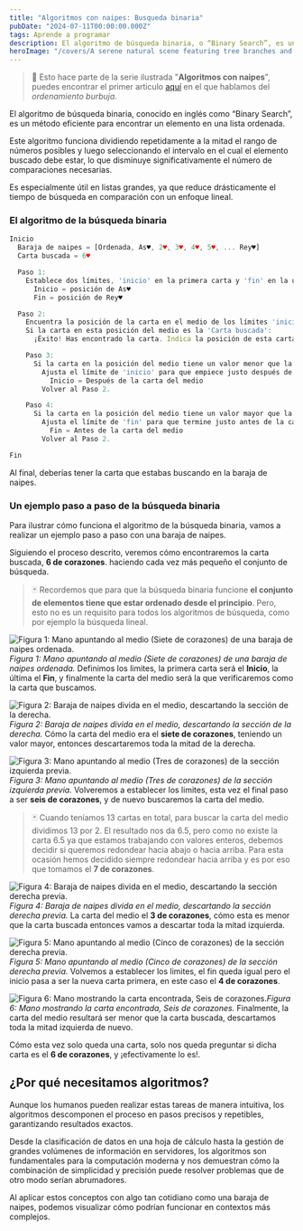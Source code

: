 ```yaml
---
title: "Algoritmos con naipes: Busqueda binaria"
pubDate: "2024-07-11T00:00:00.000Z"
tags: Aprende a programar
description: El algoritmo de búsqueda binaria, o “Binary Search”, es un método eficiente para encontrar un elemento en una lista ordenada. Divide repetidamente el rango de búsqueda a la mitad, reduciendo significativamente el número de comparaciones necesarias.
heroImage: "/covers/A serene natural scene featuring tree branches and leaves in the foreground.jpg"
---
```

> 🤿 Esto hace parte de la serie ilustrada "**Algoritmos con naipes**", puedes encontrar el primer articulo [aquí](/posts/algoritmos-con-naipes-ordenamiento-burbuja/) en el que hablamos del _ordenamiento burbuja_.


El algoritmo de búsqueda binaria, conocido en inglés como “Binary Search”, es un método eficiente para encontrar un elemento en una lista ordenada. 

Este algoritmo funciona dividiendo repetidamente a la mitad el rango de números posibles y luego seleccionando el intervalo en el cual el elemento buscado debe estar, lo que disminuye significativamente el número de comparaciones necesarias. 

Es especialmente útil en listas grandes, ya que reduce drásticamente el tiempo de búsqueda en comparación con un enfoque lineal.

### El algoritmo de la búsqueda binaria

```javascript
Inicio
  Baraja de naipes = [Ordenada, As♥, 2♥, 3♥, 4♥, 5♥, ... Rey♥]
  Carta buscada = 6♥

  Paso 1:
    Establece dos límites, 'inicio' en la primera carta y 'fin' en la última carta:
      Inicio = posición de As♥
      Fin = posición de Rey♥

  Paso 2:
    Encuentra la posición de la carta en el medio de los límites 'inicio' y 'fin'.
    Si la carta en esta posición del medio es la 'Carta buscada':
      ¡Éxito! Has encontrado la carta. Indica la posición de esta carta y procede al Fin.

    Paso 3:
      Si la carta en la posición del medio tiene un valor menor que la 'Carta buscada':
        Ajusta el límite de 'inicio' para que empiece justo después de la carta del medio:
          Inicio = Después de la carta del medio
        Volver al Paso 2.

    Paso 4:
      Si la carta en la posición del medio tiene un valor mayor que la 'Carta buscada':
        Ajusta el límite de 'fin' para que termine justo antes de la carta del medio:
          Fin = Antes de la carta del medio
        Volver al Paso 2.

Fin
```

Al final, deberías tener la carta que estabas buscando en la baraja de naipes.

### Un ejemplo paso a paso de la búsqueda binaria
Para ilustrar cómo funciona el algoritmo de la búsqueda binaria, vamos a realizar un ejemplo paso a paso con una baraja de naipes.

Siguiendo el proceso descrito, veremos cómo encontraremos la carta buscada, **6 de corazones**. haciendo cada vez más pequeño el conjunto de búsqueda.

> 🃏  Recordemos que para que la búsqueda binaria funcione **el conjunto de elementos tiene que estar ordenado desde el principio**. Pero, esto no es un requisito para todos los algoritmos de búsqueda, como por ejemplo la búsqueda lineal.

![Figura 1: Mano apuntando al medio (Siete de corazones) de una baraja de naipes ordenada.](/images/busqueda-binaria/paso-1.jpg)_Figura 1: Mano apuntando al medio (Siete de corazones) de una baraja de naipes ordenada._
Definimos los limites, la primera carta será el **Inicio**, la última el **Fin**, y finalmente la carta del medio será la que verificaremos como la carta que buscamos.

![Figura 2: Baraja de naipes divida en el medio, descartando la sección de la derecha.](/images/busqueda-binaria/paso-2.jpg)_Figura 2: Baraja de naipes divida en el medio, descartando la sección de la derecha._
Cómo la carta del medio era el **siete de corazones**, teniendo un valor mayor, entonces descartaremos toda la mitad de la derecha.

![Figura 3: Mano apuntando al medio (Tres de corazones) de la sección izquierda previa.](/images/busqueda-binaria/paso-3.jpg)_Figura 3: Mano apuntando al medio (Tres de corazones) de la sección izquierda previa._
Volveremos a establecer los limites, esta vez el final paso a ser **seis de corazones**, y de nuevo buscaremos la carta del medio.

> 🃏  Cuando teníamos 13 cartas en total, para buscar la carta del medio dividimos 13 por 2. El resultado nos da 6.5, pero como no existe la carta 6.5 ya que estamos trabajando con valores enteros, debemos decidir si queremos redondear hacia abajo o hacia arriba. Para esta ocasión hemos decidido siempre redondear hacia arriba y es por eso que tomamos el  **7 de corazones**.

![Figura 4: Baraja de naipes divida en el medio, descartando la sección derecha previa.](/images/busqueda-binaria/paso-4.jpg)_Figura 4: Baraja de naipes divida en el medio, descartando la sección derecha previa._
La carta del medio el **3 de corazones**, cómo esta es menor que la carta buscada entonces vamos a descartar toda la mitad izquierda.

![Figura 5: Mano apuntando al medio (Cinco de corazones) de la sección derecha previa.](/images/busqueda-binaria/paso-5.jpg)_Figura 5: Mano apuntando al medio (Cinco de corazones) de la sección derecha previa._
Volvemos a establecer los limites, el fin queda igual pero el inicio pasa a ser la nueva carta primera, en este caso el  **4 de corazones**.

![Figura 6: Mano mostrando la carta encontrada, Seis de corazones.](/images/busqueda-binaria/paso-6.jpg)_Figura 6: Mano mostrando la carta encontrada, Seis de corazones._
Finalmente, la carta del medio resultará ser menor que la carta buscada, descartamos toda la mitad izquierda de nuevo.

Cómo esta vez solo queda una carta, solo nos queda preguntar si dicha carta es el **6 de corazones**, y ¡efectivamente lo es!.

## ¿Por qué necesitamos algoritmos?
Aunque los humanos pueden realizar estas tareas de manera intuitiva, los algoritmos descomponen el proceso en pasos precisos y repetibles, garantizando resultados exactos.

Desde la clasificación de datos en una hoja de cálculo hasta la gestión de grandes volúmenes de información en servidores, los algoritmos son fundamentales para la computación moderna y nos demuestran cómo la combinación de simplicidad y precisión puede resolver problemas que de otro modo serían abrumadores.

Al aplicar estos conceptos con algo tan cotidiano como una baraja de naipes, podemos visualizar cómo podrían funcionar en contextos más complejos.